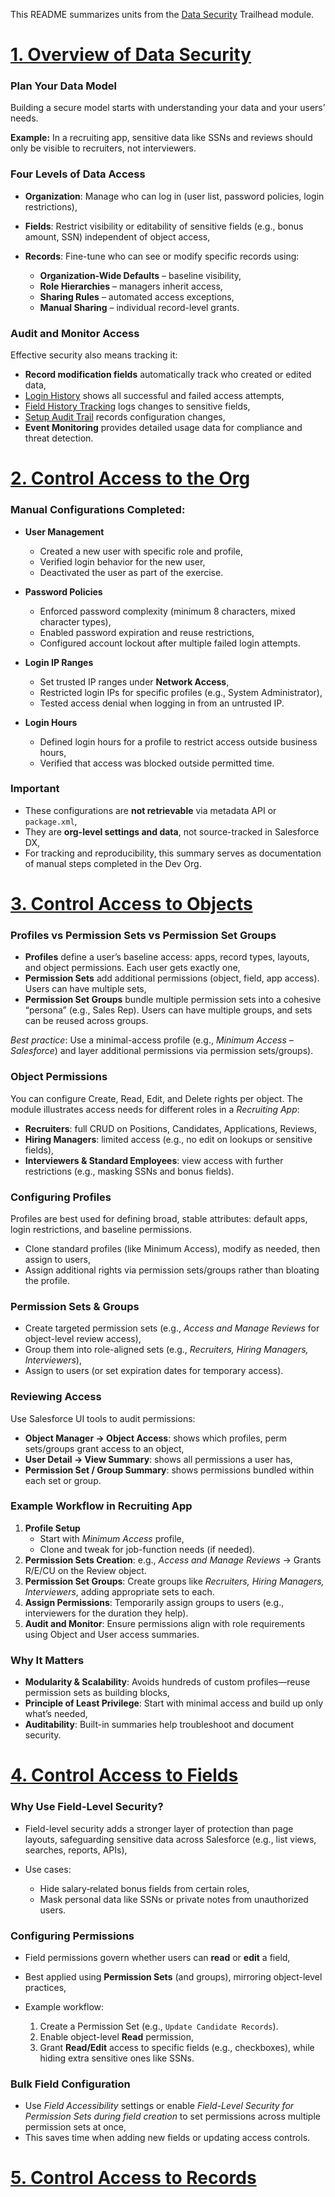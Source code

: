 This README summarizes  units from the [Data Security](https://trailhead.salesforce.com/content/learn/modules/data_security?trail_id=force_com_admin_intermediate) Trailhead module.

# [1. Overview of Data Security](https://trailhead.salesforce.com/content/learn/modules/data_security/data_security_overview?trail_id=force_com_admin_intermediate)

### Plan Your Data Model
Building a secure model starts with understanding your data and your users’ needs.

**Example:** In a recruiting app, sensitive data like SSNs and reviews should only be visible to recruiters, not interviewers.

### Four Levels of Data Access
* **Organization**: Manage who can log in (user list, password policies, login restrictions),
* **Fields**: Restrict visibility or editability of sensitive fields (e.g., bonus amount, SSN) independent of object access,
* **Records**: Fine-tune who can see or modify specific records using:

  * **Organization-Wide Defaults** – baseline visibility,
  * **Role Hierarchies** – managers inherit access,
  * **Sharing Rules** – automated access exceptions,
  * **Manual Sharing** – individual record-level grants.

### Audit and Monitor Access
Effective security also means tracking it:
* **Record modification fields** automatically track who created or edited data,
* [Login History](https://help.salesforce.com/s/articleView?language=en_US&id=sf.users_login_history.htm) shows all successful and failed access attempts,
* [Field History Tracking](https://help.salesforce.com/s/articleView?language=en_US&id=sf.tracking_field_history.htm) logs changes to sensitive fields,
* [Setup Audit Trail](https://help.salesforce.com/s/articleView?language=en_US&id=sf.admin_monitorsetup.htm) records configuration changes,
* **Event Monitoring** provides detailed usage data for compliance and threat detection.

# [2. Control Access to the Org](https://trailhead.salesforce.com/content/learn/modules/data_security/data_security_org)

### Manual Configurations Completed:

* **User Management**

  * Created a new user with specific role and profile,
  * Verified login behavior for the new user,
  * Deactivated the user as part of the exercise.

* **Password Policies**

  * Enforced password complexity (minimum 8 characters, mixed character types),
  * Enabled password expiration and reuse restrictions,
  * Configured account lockout after multiple failed login attempts.

* **Login IP Ranges**

  * Set trusted IP ranges under **Network Access**,
  * Restricted login IPs for specific profiles (e.g., System Administrator),
  * Tested access denial when logging in from an untrusted IP.

* **Login Hours**

  * Defined login hours for a profile to restrict access outside business hours,
  * Verified that access was blocked outside permitted time.

### Important
* These configurations are **not retrievable** via metadata API or `package.xml`,
* They are **org-level settings and data**, not source-tracked in Salesforce DX,
* For tracking and reproducibility, this summary serves as documentation of manual steps completed in the Dev Org.

# [3. Control Access to Objects](https://trailhead.salesforce.com/content/learn/modules/data_security/data_security_objects)

### Profiles vs Permission Sets vs Permission Set Groups
* **Profiles** define a user’s baseline access: apps, record types, layouts, and object permissions. Each user gets exactly one,
* **Permission Sets** add additional permissions (object, field, app access). Users can have multiple sets,
* **Permission Set Groups** bundle multiple permission sets into a cohesive “persona” (e.g., Sales Rep). Users can have multiple groups, and sets can be reused across groups.

*Best practice*: Use a minimal-access profile (e.g., *Minimum Access – Salesforce*) and layer additional permissions via permission sets/groups).

### Object Permissions
You can configure Create, Read, Edit, and Delete rights per object. The module illustrates access needs for different roles in a *Recruiting App*:
* **Recruiters**: full CRUD on Positions, Candidates, Applications, Reviews,
* **Hiring Managers**: limited access (e.g., no edit on lookups or sensitive fields),
* **Interviewers & Standard Employees**: view access with further restrictions (e.g., masking SSNs and bonus fields).

### Configuring Profiles
Profiles are best used for defining broad, stable attributes: default apps, login restrictions, and baseline permissions.
* Clone standard profiles (like Minimum Access), modify as needed, then assign to users,
* Assign additional rights via permission sets/groups rather than bloating the profile.

### Permission Sets & Groups
* Create targeted permission sets (e.g., *Access and Manage Reviews* for object-level review access),
* Group them into role-aligned sets (e.g., *Recruiters, Hiring Managers, Interviewers*),
* Assign to users (or set expiration dates for temporary access).

### Reviewing Access
Use Salesforce UI tools to audit permissions:
* **Object Manager → Object Access**: shows which profiles, perm sets/groups grant access to an object,
* **User Detail → View Summary**: shows all permissions a user has,
* **Permission Set / Group Summary**: shows permissions bundled within each set or group.

### Example Workflow in Recruiting App
1. **Profile Setup**
   * Start with *Minimum Access* profile,
   * Clone and tweak for job-function needs (if needed).
2. **Permission Sets Creation**: e.g., *Access and Manage Reviews* → Grants R/E/CU on the Review object.
3. **Permission Set Groups**: Create groups like *Recruiters, Hiring Managers, Interviewers*, adding appropriate sets to each.
4. **Assign Permissions**: Temporarily assign groups to users (e.g., interviewers for the duration they help).
5. **Audit and Monitor**: Ensure permissions align with role requirements using Object and User access summaries.

### Why It Matters
* **Modularity & Scalability**: Avoids hundreds of custom profiles—reuse permission sets as building blocks,
* **Principle of Least Privilege**: Start with minimal access and build up only what’s needed,
* **Auditability**: Built-in summaries help troubleshoot and document security.

# [4. Control Access to Fields](https://trailhead.salesforce.com/content/learn/modules/data_security/data_security_fields?trail_id=force_com_admin_intermediate)

### Why Use Field-Level Security?
* Field-level security adds a stronger layer of protection than page layouts, safeguarding sensitive data across Salesforce (e.g., list views, searches, reports, APIs),
* Use cases:

  * Hide salary‐related bonus fields from certain roles,
  * Mask personal data like SSNs or private notes from unauthorized users.

### Configuring Permissions
* Field permissions govern whether users can **read** or **edit** a field,
* Best applied using **Permission Sets** (and groups), mirroring object-level practices,
* Example workflow:

  1. Create a Permission Set (e.g., `Update Candidate Records`).
  2. Enable object-level **Read** permission,
  3. Grant **Read/Edit** access to specific fields (e.g., checkboxes), while hiding extra sensitive ones like SSNs.

### Bulk Field Configuration
* Use *Field Accessibility* settings or enable *Field-Level Security for Permission Sets during field creation* to set permissions across multiple permission sets at once,
* This saves time when adding new fields or updating access controls.

# [5. Control Access to Records](https://trailhead.salesforce.com/content/learn/modules/data_security/data_security_records?trail_id=force_com_admin_intermediate)

